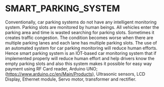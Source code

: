 # SMART_PARKING_SYSTEM
Conventionally, car parking systems do not have any intelligent monitoring 
system. Parking slots are monitored by human beings. All vehicles enter the 
parking area and time is wasted searching for parking slots. Sometimes it creates 
traffic congestion. The condition becomes worse when there are multiple parking lanes and each 
lane has multiple parking slots. The use of an automated system for car parking monitoring 
will reduce human efforts. Hence smart parking system is an IOT-based car monitoring system that if implemented properly will reduce human effort and help drivers know the empty parking slots and also this system makes it possible for easy way payment using RF Card reader, Arduino UNO; (https://www.arduino.cc/en/Main/Products),
Ultrasonic sensors, LCD Display, Ethernet module, Servo motor, transformer and rectifier.

